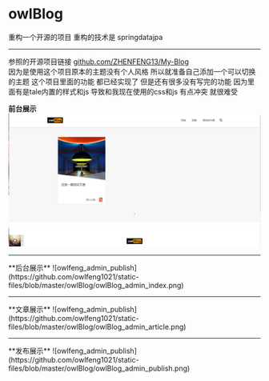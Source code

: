 # owlBlog
重构一个开源的项目 重构的技术是 springdatajpa 
<br/>
<hr/>

参照的开源项目链接
[github.com/ZHENFENG13/My-Blog](https://github.com/ZHENFENG13/My-Blog)
<br/>
因为是使用这个项目原本的主题没有个人风格 所以就准备自己添加一个可以切换的主题 
这个项目里面的功能 都已经实现了 但是还有很多没有写完的功能 
因为里面有是tale内置的样式和js 导致和我现在使用的css和js 有点冲突 就很难受 

**前台展示**
![owlfeng_admin_publish](https://github.com/owlfeng1021/static-files/blob/master/owlBlog/owlBlog_index.png)
<hr>
**后台展示**
![owlfeng_admin_publish](https://github.com/owlfeng1021/static-files/blob/master/owlBlog/owlBlog_admin_index.png)
<hr>
**文章展示**
![owlfeng_admin_publish](https://github.com/owlfeng1021/static-files/blob/master/owlBlog/owlBlog_admin_article.png)
<hr>
**发布展示**
![owlfeng_admin_publish](https://github.com/owlfeng1021/static-files/blob/master/owlBlog/owlBlog_admin_publish.png)

